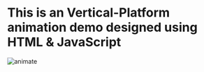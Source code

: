 # This is an Vertical-Platform animation demo designed using HTML & JavaScript

![animate](https://github.com/98Sourav/Vertical-platformer-animate/assets/86801205/fe390afe-0411-4391-95d4-8c9ce4416b27)
